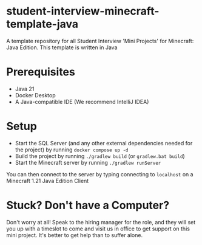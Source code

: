 # student-interview-minecraft-template-java

A template repository for all Student Interview 'Mini Projects' for Minecraft: Java Edition. This template is written in Java

# Prerequisites
- Java 21
- Docker Desktop
- A Java-compatible IDE (We recommend IntelliJ IDEA)

# Setup
- Start the SQL Server (and any other external dependencies needed for the project) by running `docker compose up -d`
- Build the project by running `./gradlew build` (or `gradlew.bat build`)
- Start the Minecraft server by running `./gradlew runServer`

You can then connect to the server by typing connecting to `localhost` on a Minecraft 1.21 Java Edition Client

# Stuck? Don't have a Computer?
Don't worry at all! Speak to the hiring manager for the role, and they will set you up with a timeslot to come and visit us in office
to get support on this mini project. It's better to get help than to suffer alone.